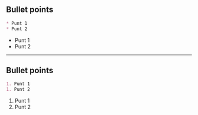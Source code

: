 ## Bullet points

```markdown
* Punt 1
* Punt 2
```

* Punt 1
* Punt 2

---

## Bullet points

```markdown
1. Punt 1
1. Punt 2
```

1. Punt 1
1. Punt 2